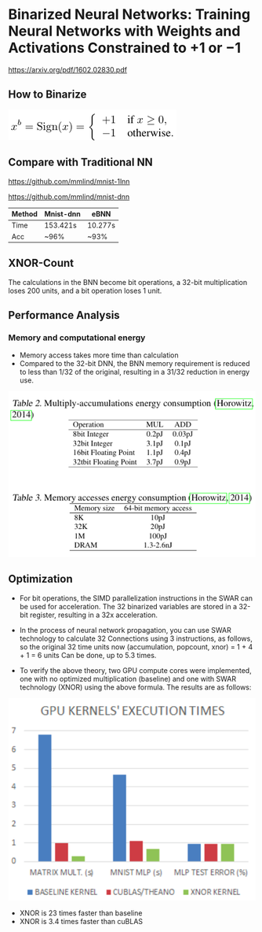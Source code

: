 # Binarized Neural Networks: Training Neural Networks with Weights and Activations Constrained to +1 or −1
https://arxiv.org/pdf/1602.02830.pdf 

## How to Binarize
![](./1.png)

## Compare with Traditional NN
https://github.com/mmlind/mnist-1lnn

https://github.com/mmlind/mnist-dnn

| Method | Mnist-dnn | eBNN    |
|--------|-----------|---------|
| Time   | 153.421s  | 10.277s |
| Acc    | ~96%      | ~93%    |


## XNOR-Count
The calculations in the BNN become bit operations, a 32-bit multiplication loses 200 units, and a bit operation loses 1 unit.

## Performance Analysis

### Memory and computational energy

- Memory access takes more time than calculation
- Compared to the 32-bit DNN, the BNN memory requirement is reduced to less than 1/32 of the original, resulting in a 31/32 reduction in energy use.

![](./13.png)
## Optimization
- For bit operations, the SIMD parallelization instructions in the SWAR can be used for acceleration. The 32 binarized variables are stored in a 32-bit register, resulting in a 32x acceleration.

- In the process of neural network propagation, you can use SWAR technology to calculate 32 Connections using 3 instructions, as follows, so the original 32 time units now (accumulation, popcount, xnor) = 1 + 4 + 1 = 6 units Can be done, up to 5.3 times.

- To verify the above theory, two GPU compute cores were implemented, one with no optimized multiplication (baseline) and one with SWAR technology (XNOR) using the above formula. The results are as follows:

![](./15.png)
- XNOR is 23 times faster than baseline
- XNOR is 3.4 times faster than cuBLAS
